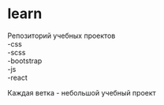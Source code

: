 # learn
Репозиторий учебных проектов
<br>
-сss
<br>
-sсss
<br>
-bootstrap
<br>
-js
<br>
-react

Каждая ветка - небольшой учебный проект

